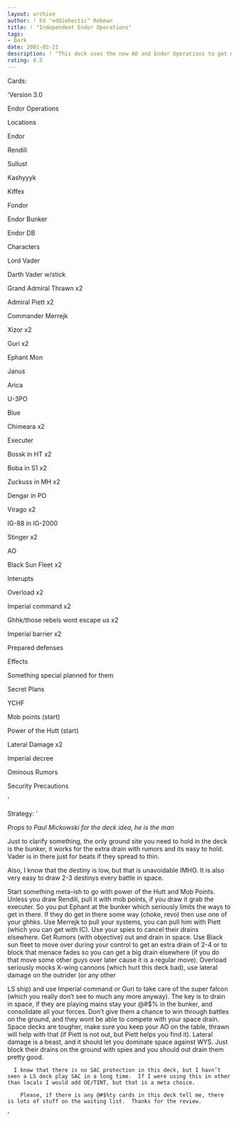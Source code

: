 ```yaml
---
layout: archive
author: ! Ed "eddiehectic" Rebman
title: ! "Independent Endor Operations"
tags:
- Dark
date: 2001-02-21
description: ! "This deck uses the new AO and Endor Operations to get mad space drains and easy movement."
rating: 4.5
---
```

Cards: 

'Version 3.0


 Endor Operations


 Locations

 Endor

 Rendili

 Sullust

 Kashyyyk

 Kiffex

 Fondor

 Endor Bunker

 Endor DB


 Characters

 Lord Vader

 Darth Vader w/stick

 Grand Admiral Thrawn x2

 Admiral Piett x2

 Commander Merrejk

 Xizor x2

 Guri x2

 Ephant Mon

 Janus

 Arica

 U-3PO


 Blue

 Chimeara x2

 Executer

 Bossk in HT x2

 Boba in S1 x2

 Zuckuss in MH x2

 Dengar in PO

 Virago x2

 IG-88 in IG-2000

 Stinger x2


 AO

 Black Sun Fleet x2


 Interupts

 Overload x2

 Imperial command x2

 Ghhk/those rebels wont escape us x2

 Imperial barrier x2

 Prepared defenses



 Effects

 Something special planned for them

 Secret Plans

 YCHF

 Mob points (start)

 Power of the Hutt (start)

 Lateral Damage x2

 Imperial decree

 Ominous Rumors

 Security Precautions


'

Strategy: '

*Props to Paul Mickowski for the deck idea, he is the man*


Just to clarify something, the only ground site you need to hold in the deck is the bunker, it works for the extra drain with rumors and its easy to hold.  Vader is in there just for beats if they spread to thin.  


Also, I know that the destiny is low, but that is unavoidable IMHO.  It is also very easy to draw 2-3 destinys every battle in space.


Start something meta-ish to go with power of the Hutt and Mob Points.  Unless you draw Rendili, pull it with mob points, if you draw it grab the executer.   So you put Ephant at the bunker which seriously limits the ways to get in there.  If they do get in there some way (choke, revo) then use one of your ghhks.  Use Merrejk to pull your systems, you can pull him with Piett (which you can get with IC).  Use your spies to cancel their drains elsewhere. Get Rumors (with objective) out and drain in space.  Use Black sun fleet to move over during your control to get an extra drain of 2-4 or to block that menace fades so you can get a big drain elsewhere (if you do that move some other guys over later cause it is a regular move).  Overload seriously mocks X-wing cannons (which hurt this deck bad), use lateral damage on the outrider (or any other

 LS ship) and use Imperial command or Guri to take care of the super falcon (which you really don’t see to much any more anyway).  The key is to drain in space, if they are playing mains stay your @#$% in the bunker, and consolidate all your forces.  Don’t give them a chance to win through battles on the ground, and they wont be able to compete with your space drain.  Space decks are tougher, make sure you keep your AO on the table, thrawn will help with that (if Piett is not out, but Piett helps you find it).   Lateral damage is a beast, and it should let you dominate space against WYS.  Just block their drains on the ground with spies and you should out drain them pretty good.  

      I know that there is no SAC protection in this deck, but I havn’t seen a LS deck play SAC in a long time.  If I were using this in other than locals I would add OE/TINT, but that is a meta choice.

        Please, if there is any @#$%ty cards in this deck tell me, there is lots of stuff on the waiting list.  Thanks for the review.

'